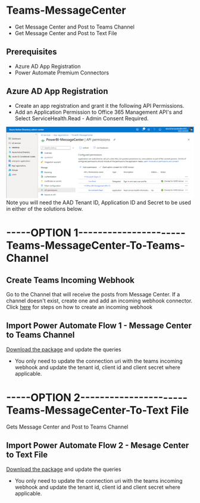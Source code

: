 # Teams-MessageCenter
* Get Message Center and Post to Teams Channel
* Get Message Center and Post to Text File

## Prerequisites
* Azure AD App Registration
* Power Automate Premium Connectors

## Azure AD App Registration
* Create an app registration and grant it the following API Permissions.
* Add an Application Permission to Office 365 Management API's and Select ServiceHealth.Read - Admin Consent Required.
<img src="https://github.com/M365-DenzilFernandes/M365-MessageCenter-PowerBI/blob/main/PBI-MessageCenter-4.png"  style="max-width:100%;">
Note you will need the AAD Tenant ID, Application ID and Secret to be used in either of the solutions below.

# -----OPTION 1----------------------Teams-MessageCenter-To-Teams-Channel

## Create Teams Incoming Webhook
Go to the Channel that will receive the posts from Message Center. If a channel doesn't exist, create one and add an incoming webhook connector. 
Click [here](https://docs.microsoft.com/en-us/microsoftteams/platform/webhooks-and-connectors/how-to/add-incoming-webhook) for steps on how to create an incoming webhook

## Import Power Automate Flow 1 - Message Center to Teams Channel
[Download the package](https://github.com/M365-DenzilFernandes/Teams-MessageCenter/raw/main/MicrosoftTeams-MessageCenter(v1.0).zip) and update the queries
* You only need to update the connection uri with the teams incoming webhook and update the tenant id, client id and client secret where applicable.

# -----OPTION 2----------------------Teams-MessageCenter-To-Text File
Gets Message Center and Post to Teams Channel

## Import Power Automate Flow 2 - Mesage Center to Text File
[Download the package](https://github.com/M365-DenzilFernandes/Teams-MessageCenter/raw/main/MicrosoftTeams-MessageCenter(v1.0)-To-TextFile.zip) and update the queries
* You only need to update the connection uri with the teams incoming webhook and update the tenant id, client id and client secret where applicable.



